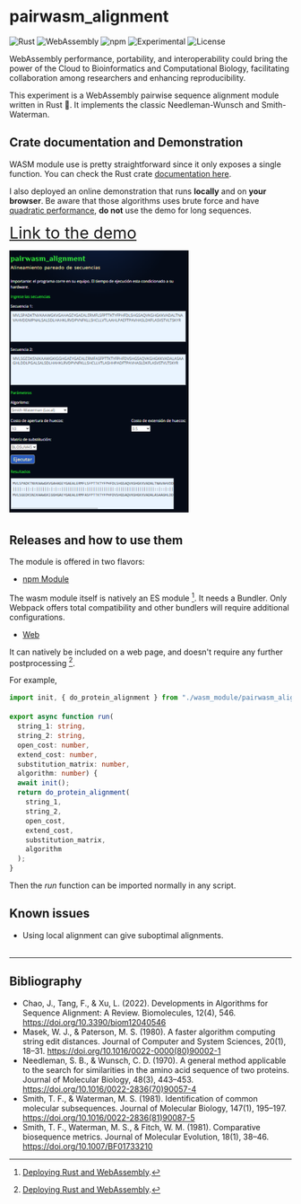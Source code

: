 # pairwasm_alignment

![Rust](https://img.shields.io/badge/-Rust-B7410E?logo=rust&logoColor=28282B&labelColor=white)
![WebAssembly](https://img.shields.io/badge/-WebAssembly-654FF0?logo=webassembly&logoColor=654FF0&labelColor=white)
![npm](https://img.shields.io/badge/-npm-CC3534?logo=npm&labelColor=white)
![Experimental](https://img.shields.io/badge/stability-experimental-orange)
![License](https://img.shields.io/badge/license-MIT-blue)

WebAssembly performance, portability, and interoperability could bring the power of the Cloud to Bioinformatics and Computational Biology, facilitating collaboration among researchers and enhancing reproducibility.

This experiment is a WebAssembly pairwise sequence alignment module written in Rust 🦀. It implements the classic Needleman-Wunsch and Smith-Waterman.

## Crate documentation and Demonstration

WASM module use is pretty straightforward since it only exposes a single function. You can check the Rust crate [documentation here](https://hdescobarh.github.io/pairwasm_alignment/pairwasm_alignment/).

I also deployed an online demonstration that runs __locally__ and on __your browser__. Be aware that those algorithms uses brute force and have [quadratic performance](https://en.wikipedia.org/wiki/Big_O_notation), __do not__ use the demo for long sequences.

<a href="https://hansescobar.com/en/demo/pairwasm" style="font-size: 1.8rem;"><p style="display:block">Link to the demo<p><img title="pairwasm_alingment" alt="Screenshot of pairwasm_alignment online demo" src="image.png" style="height: auto; width: 20rem"></a>

## Releases and how to use them

The module is offered in two flavors:

- [npm Module](https://www.npmjs.com/package/pairwasm_alignment)

The wasm module itself is natively an ES module [^1]. It needs a Bundler. Only Webpack offers total compatibility and other bundlers will require additional configurations.

- [Web](https://github.com/hdescobarh/pairwasm_alignment/releases)

It can natively be included on a web page, and doesn't require any further postprocessing [^1].

For example,

```typescript
import init, { do_protein_alignment } from "./wasm_module/pairwasm_alignment.js";

export async function run(
  string_1: string,
  string_2: string,
  open_cost: number,
  extend_cost: number,
  substitution_matrix: number,
  algorithm: number) {
  await init();
  return do_protein_alignment(
    string_1,
    string_2,
    open_cost,
    extend_cost,
    substitution_matrix,
    algorithm
  );
}
```

Then the *run* function can be imported normally in any script.

## Known issues

- Using local alignment can give suboptimal alignments.
</br></br>

--------

[^1]: [Deploying Rust and WebAssembly](https://rustwasm.github.io/docs/wasm-bindgen/reference/deployment.html#deploying-rust-and-webassembly).

## Bibliography

- Chao, J., Tang, F., & Xu, L. (2022). Developments in Algorithms for Sequence Alignment: A Review. Biomolecules, 12(4), 546. <https://doi.org/10.3390/biom12040546>
- Masek, W. J., & Paterson, M. S. (1980). A faster algorithm computing string edit distances. Journal of Computer and System Sciences, 20(1), 18–31. <https://doi.org/10.1016/0022-0000(80)90002-1>
- Needleman, S. B., & Wunsch, C. D. (1970). A general method applicable to the search for similarities in the amino acid sequence of two proteins. Journal of Molecular Biology, 48(3), 443–453. <https://doi.org/10.1016/0022-2836(70)90057-4>
- Smith, T. F., & Waterman, M. S. (1981). Identification of common molecular subsequences. Journal of Molecular Biology, 147(1), 195–197. <https://doi.org/10.1016/0022-2836(81)90087-5>
- Smith, T. F., Waterman, M. S., & Fitch, W. M. (1981). Comparative biosequence metrics. Journal of Molecular Evolution, 18(1), 38–46. <https://doi.org/10.1007/BF01733210>
